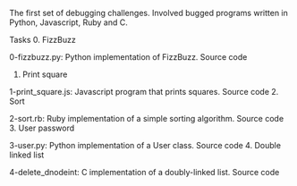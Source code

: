 The first set of debugging challenges. Involved bugged programs written in Python, Javascript, Ruby and C.


Tasks
0. FizzBuzz

0-fizzbuzz.py: Python implementation of FizzBuzz.
Source code
1. Print square

1-print_square.js: Javascript program that prints squares.
Source code
2. Sort

2-sort.rb: Ruby implementation of a simple sorting algorithm.
Source code
3. User password

3-user.py: Python implementation of a User class.
Source code
4. Double linked list

4-delete_dnodeint: C implementation of a doubly-linked list.
Source code
